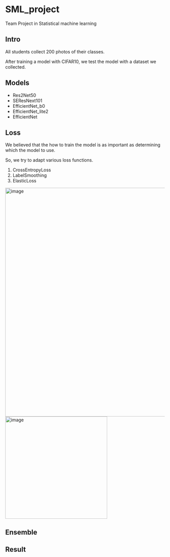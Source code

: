 # SML_project
Team Project in Statistical machine learning 


## Intro
All students collect 200 photos of their classes.

After training a model with CIFAR10, we test the model with a dataset we collected.


## Models
- Res2Net50
- SEResNext101
- EfficientNet_b0
- EfficientNet_lite2
- EfficientNet

## Loss
We believed that the how to train the model is as important as determining which the model to use.

So, we try to adapt various loss functions.

1. CrossEntropyLoss
2. LabelSmoothing
3. ElasticLoss
<img width="720" alt="image" src="https://user-images.githubusercontent.com/76990589/206460495-4c710f51-7d25-41de-ae16-57c457e2cd7d.png">
<img width="322" alt="image" src="https://user-images.githubusercontent.com/76990589/206478140-ab5813b5-074f-473d-a4e8-a58c985b720c.png">


## Ensemble


## Result

